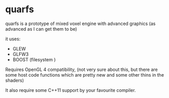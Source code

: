 quarfs
======

quarfs is a prototype of mixed voxel engine with advanced graphics (as advanced as I can get them to be)

it uses:

- GLEW 
- GLFW3
- BOOST (filesystem )

Requires OpenGL 4 compatibility, (not very sure about this, but there are some host code functions which are pretty new and some other thins in the shaders)

It also require some C++11 support by your favourite compiler. 



